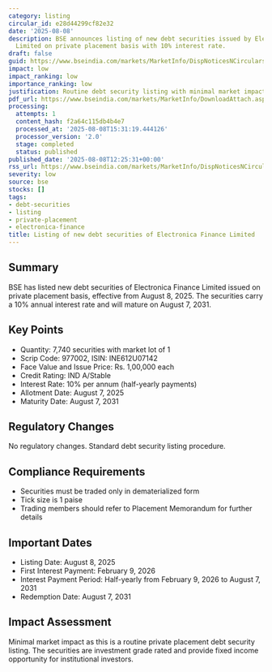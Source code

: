 ```yaml
---
category: listing
circular_id: e28d44299cf82e32
date: '2025-08-08'
description: BSE announces listing of new debt securities issued by Electronica Finance
  Limited on private placement basis with 10% interest rate.
draft: false
guid: https://www.bseindia.com/markets/MarketInfo/DispNoticesNCirculars.aspx?Noticeid={A687911E-3DD0-4A5F-BBF9-9B4A3A8DB71D}&noticeno=20250808-23&dt=08/08/2025&icount=23&totcount=52&flag=0
impact: low
impact_ranking: low
importance_ranking: low
justification: Routine debt security listing with minimal market impact
pdf_url: https://www.bseindia.com/markets/MarketInfo/DownloadAttach.aspx?id=20250808-23&attachedId=
processing:
  attempts: 1
  content_hash: f2a64c115db4b4e7
  processed_at: '2025-08-08T15:31:19.444126'
  processor_version: '2.0'
  stage: completed
  status: published
published_date: '2025-08-08T12:25:31+00:00'
rss_url: https://www.bseindia.com/markets/MarketInfo/DispNoticesNCirculars.aspx?Noticeid={A687911E-3DD0-4A5F-BBF9-9B4A3A8DB71D}&noticeno=20250808-23&dt=08/08/2025&icount=23&totcount=52&flag=0
severity: low
source: bse
stocks: []
tags:
- debt-securities
- listing
- private-placement
- electronica-finance
title: Listing of new debt securities of Electronica Finance Limited
---
```


## Summary

BSE has listed new debt securities of Electronica Finance Limited issued on private placement basis, effective from August 8, 2025. The securities carry a 10% annual interest rate and will mature on August 7, 2031.

## Key Points

- Quantity: 7,740 securities with market lot of 1
- Scrip Code: 977002, ISIN: INE612U07142
- Face Value and Issue Price: Rs. 1,00,000 each
- Credit Rating: IND A/Stable
- Interest Rate: 10% per annum (half-yearly payments)
- Allotment Date: August 7, 2025
- Maturity Date: August 7, 2031

## Regulatory Changes

No regulatory changes. Standard debt security listing procedure.

## Compliance Requirements

- Securities must be traded only in dematerialized form
- Tick size is 1 paise
- Trading members should refer to Placement Memorandum for further details

## Important Dates

- Listing Date: August 8, 2025
- First Interest Payment: February 9, 2026
- Interest Payment Period: Half-yearly from February 9, 2026 to August 7, 2031
- Redemption Date: August 7, 2031

## Impact Assessment

Minimal market impact as this is a routine private placement debt security listing. The securities are investment grade rated and provide fixed income opportunity for institutional investors.